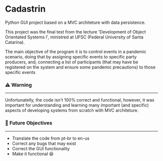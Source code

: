 # Cadastrin 

Python GUI project based on a MVC architeture with data
persistence. <br> 

This project was the final test from the lecture
'Development of Object Orientated Systems I', ministred at
UFSC (Federal University of Santa Catarina). <br>

The main objective of the program it is to control events in
a pandemic scenario, doing that by assigning specific events
to specific party producers, and, connecting a list of
participants (that may have be registered on the system and ensure some pandemic precautions) to those specific events 

### :warning: Warning

---

Unfortunatelly, the code isn't 100% correct and
functional, however, it was important for understanding and
learning many important (and specific) aspects of developing
systems from scratch with MVC architeture. <br> 

### :dart: Future Objectives

---

- Translate the code from pt-br to en-us
- Correct any bugs that may exist
- Correct the GUI functionality
- Make it functional :laughing:
